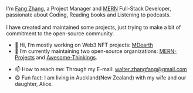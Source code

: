 I'm [Fang Zhang](https://fang-zhang.com), a Project Manager and [MERN](https://github.com/MERN-Entrepreneur-Projects) Full-Stack Developer, passionate about Coding, Reading books and Listening to podcasts. <br/>
<br />
I have created and maintained some projects, just trying to make a bit of commitment to the open-source community.

- 👋 Hi, I’m mostly working on Web3 NFT projects: [MDearth](https://mdearth.io)
- 🌱 I’m currently maintaining two open-source organizations: [MERN-Projects](https://github.com/MERN-Entrepreneur-Projects) and [Awesome-Thinkings](https://github.com/Awesome-Thinkings).
<!-- - 💞️ I’m looking to collaborate on Web3 or MERN projects. -->
- 📫 How to reach me: Through my E-mail: walter.zhangfang@gmail.com
- 😄 Fun fact: I am living in Auckland(New Zealand) with my wife and our daughter, Alice.


<!-- - 👀 I’m interested in a sort of Web3 application called "dApp", especially some [Awesome Web3 Projects](https://github.com/Awesome-Thinkings/Awesome-Web3) that could help people understand and be involved in the Web3 world. -->
